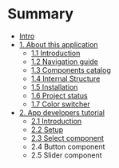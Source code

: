 # Summary

* [Intro](README.md)
* [1. About this application](about_this_application.md)
   * [1.1 Introduction](about_this_application/introduction.md)
   * [1.2 Navigation guide](about_this_application/navigation_guide.md)
   * [1.3 Components catalog](about_this_application/components_catalog.md)
   * [1.4 Internal Structure](about_this_application/internal_structure.md)
   * [1.5 Installation](about_this_application/installation.md)
   * [1.6 Project status](about_this_application/project_status.md)
   * [1.7 Color switcher](about_this_application/color_switcher.md)
* [2. App developers tutorial](app_developers_tutorial.md)
   * [2.1 Introduction](app_developers_tutorial/introduction.md)
   * [2.2 Setup](app_developers_tutorial/setup.md)
   * [2.3 Select component](app_developers_tutorial/select_component.md)
   * 2.4 Button component
   * 2.5 Slider component

